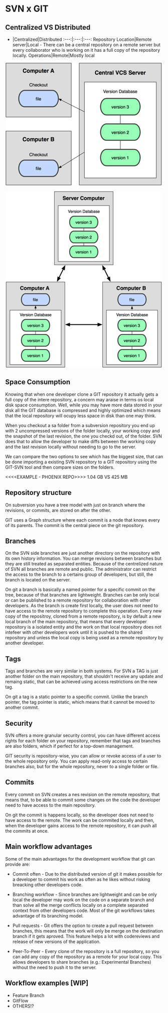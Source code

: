 # SVN x GIT

## Centralized VS Distributed

 - |Centralized|Distributed
:---:|:---:|:---:
Repository Location|Remote server|Local - There can be a central repository on a remote server but every collaborator who is working on it has a full copy of the repository locally.
Operations|Remote|Mostly local

![Centralized](docs/assets/imgs/checkout-cvcs.png)

![Distributed](docs/assets/imgs/checkout-dvcs.png)

## Space Consumption

Knowing that when one developer clone a GIT repository it actually gets a full copy of the intere repository, a concern may araise in terms os local disk space consumption. Well, while you may have more data stored in your disk all the GIT database is compressed and highly optimized which means that the local repository will ocupy less space in disk than one may think.

When you checkout a sa folder from a subversion repository you end up with 2 uncompressed versions of the folder locally, your working copy and the snapshot of the last revision, the one you checkd out, of the folder. SVN does that to allow the developer to make diffs between the working copy and the last revision locally without needing to go to the server.

We can compare the two options to see which has the biggest size, that can be done importing a existing SVN repository to a GIT repository using the GIT-SVN tool and then compare sizes on the folders.

<<<<EXAMPLE - PHOENIX REPO>>>>
1.04 GB VS 425 MB

## Repository structure

On subversion you have a tree model with just on branch where the revisions, or commits, are stored on after the other.

GIT uses a Graph structure where each commit is a node that knows every of its parents. The commit is the central piece on the git repository.

## Branches

On the SVN side branches are just another directory on the repository with its own history information. You can merge revisions between branches but they are still treated as separated entities. Because of the centrelized nature of SVN all branches are remote and public. The administrator can restrict the access to the branch to a certains group of developers, but still, the branch is located on the server.

On git a branch is basically a named pointer for a specific commit on the tree, because of that branches are lightweight. Branches can be only local or can be published to a remote repository for collaboration with other developers. As the branch is create first locally, the user does not need to have access to the remote repository to complete this operation.
Every new copy of the repositroy, cloned from a remote repository, is by default a new local branch of the main repository, that means that every developer repository is a isolated entity and the work on that local repository does not intefeer with other developers work until it is pushed to the shared repository and unless the local copy is being used as a remote repository by another developer.

## Tags

Tags and branches are very similar in both systems. For SVN a TAG is just another folder on the main repository, that shouldn't receive any update and remaing static, that can be achieved using access restrictions on the new tag.

On git a tag is a static pointer to a specific commit. Unlike the branch pointer, the tag pointer is static, which means that it cannot be moved to another commit.

## Security

SVN offers a more granular security control, you can have different access rights for each folder on your repository, remember that tags and branches are also folders, which if perfect for a top-down management.

GIT security is repository-wise, you can allow or revoke access of a user to the whole repository only. You can apply read-only access to certain branches also, but for the whole repository, never to a single folder or file.

## Commits

Every commit on SVN creates a nes revision on the remote repository, that means that, to be able to commit some changes on the code the developer need to have access to the main repository.

On git the commit is happens locally, so the developer does not need to have access to the remote. The work can be commited locally and then, when the developer gains access to the remote repository, it can push all the commits at once.

## Main workflow advantages

Some of the main advantages for the development workflow that git can provide are:

* Commit often - Due to the distributed version of git it makes possible for a developer to commit his work as often as he likes without risking breacking other developers code.

* Branching workflow - Since branches are lightweight and can be only local the developer may work on the code on a separate branch and than solve all the merge conflicts locally on a complete separated context from other developers code. Most of the git workflows takes advantage of its branching model.

* Pull requests - Git offers the option to create a pull request between branches, this means that the work will only be merge on the destination branch if it gets aproved. This feature helps a lot with codereviews and release of new versions of the application.

* Peer-To-Peer - Every clone of the repository is a full repository, so you can add any copy of the repository as a remote for your local copy. This allows developers to share branches (e.g.: Experimental Branches) without the need to push it to the server.

## Workflow examples [WIP]

* Feature Branch
* GitFlow
* OTHERS!?